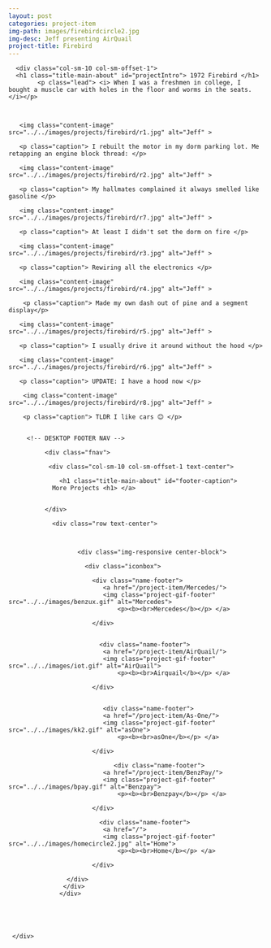 ```yaml
---
layout: post
categories: project-item
img-path: images/firebirdcircle2.jpg
img-desc: Jeff presenting AirQuail
project-title: Firebird
---
```


<div class="container">
  <div class="description">
    <div class="row text-left">

      <div class="col-sm-10 col-sm-offset-1">
      <h1 class="title-main-about" id="projectIntro"> 1972 Firebird </h1>
            <p class="lead"> <i> When I was a freshmen in college, I bought a muscle car with holes in the floor and worms in the seats.</i></p>



       <img class="content-image"  src="../../images/projects/firebird/r1.jpg" alt="Jeff" >

       <p class="caption"> I rebuilt the motor in my dorm parking lot. Me retapping an engine block thread: </p>

       <img class="content-image"  src="../../images/projects/firebird/r2.jpg" alt="Jeff" >

       <p class="caption"> My hallmates complained it always smelled like gasoline </p>

       <img class="content-image"  src="../../images/projects/firebird/r7.jpg" alt="Jeff" >

       <p class="caption"> At least I didn't set the dorm on fire </p>

       <img class="content-image"  src="../../images/projects/firebird/r3.jpg" alt="Jeff" >

       <p class="caption"> Rewiring all the electronics </p>

       <img class="content-image"  src="../../images/projects/firebird/r4.jpg" alt="Jeff" >

        <p class="caption"> Made my own dash out of pine and a segment display</p>

       <img class="content-image"  src="../../images/projects/firebird/r5.jpg" alt="Jeff" >

       <p class="caption"> I usually drive it around without the hood </p>

       <img class="content-image" src="../../images/projects/firebird/r6.jpg" alt="Jeff" >

       <p class="caption"> UPDATE: I have a hood now </p>

        <img class="content-image" src="../../images/projects/firebird/r8.jpg" alt="Jeff" >

        <p class="caption"> TLDR I like cars 😊 </p>


         <!-- DESKTOP FOOTER NAV -->

              <div class="fnav">

               <div class="col-sm-10 col-sm-offset-1 text-center">

                  <h1 class="title-main-about" id="footer-caption">
                More Projects <h1> </a>


              </div>

                <div class="row text-center">



                       <div class="img-responsive center-block">

                         <div class="iconbox">

                           <div class="name-footer">
                              <a href="/project-item/Mercedes/">
                              <img class="project-gif-footer" src="../../images/benzux.gif" alt="Mercedes">
                                  <p><b><br>Mercedes</b></p> </a>

                           </div>


                             <div class="name-footer">
                              <a href="/project-item/AirQuail/">
                              <img class="project-gif-footer" src="../../images/iot.gif" alt="AirQuail">
                                  <p><b><br>Airquail</b></p> </a>

                           </div>


                              <div class="name-footer">
                              <a href="/project-item/As-One/">
                              <img class="project-gif-footer" src="../../images/kk2.gif" alt="asOne">
                                  <p><b><br>asOne</b></p> </a>

                           </div>

                                 <div class="name-footer">
                              <a href="/project-item/BenzPay/">
                              <img class="project-gif-footer" src="../../images/bpay.gif" alt="Benzpay">
                                  <p><b><br>Benzpay</b></p> </a>

                           </div>



<!--
                            <div class="name-footer">
                              <a href="/project-item/More-Projects/">
                              <img class="project-gif-footer" src="../../images/kk1.gif" alt="Other">
                                  <p><b><br>More</b></p> </a>

                           </div> -->

                             <div class="name-footer">
                              <a href="/">
                              <img class="project-gif-footer" src="../../images/homecircle2.jpg" alt="Home">
                                  <p><b><br>Home</b></p> </a>

                           </div>

                    </div>
                   </div>
                  </div>





     </div>
   </div>
 </div>
</div>
